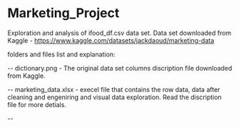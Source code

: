 # Marketing_Project
Exploration and analysis of ifood_df.csv data set.
Data set downloaded from Kaggle - https://www.kaggle.com/datasets/jackdaoud/marketing-data

folders and files list and explanation:

-- dictionary.png - The original data set columns discription file downloaded from Kaggle.

-- marketing_data.xlsx - execel file that contains the row data, data after cleaning and engeniring and visual data exploration.
                         Read the discription file for more detials.
                         
-- 

